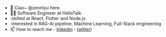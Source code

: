 - 👋 Ciao~ @zennlyu here.
- 🧑‍💻 Software Engineer at HelloTalk
- :skilled at React, Flutter and Node.js
- :interested in RAG-AI pipeline, Machine Learning, Full-Stack engineering
- 📫 How to reach me - [linkedin](https://www.linkedin.com/in/zhenliu277) - [twitter](https://x.com/zennryu616)) 
